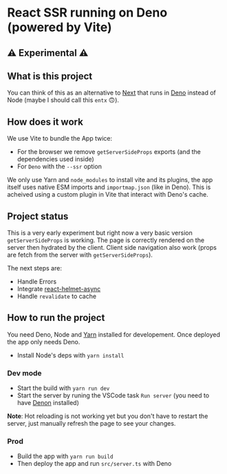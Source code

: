 # React SSR running on Deno (powered by Vite)

## ⚠️ Experimental ⚠️

## What is this project

You can think of this as an alternative to [Next](https://nextjs.org/) that runs in [Deno](https://deno.land/) instead of Node (maybe I should call this `entx` 🙃).

## How does it work

We use Vite to bundle the App twice:

- For the browser we remove `getServerSideProps` exports (and the dependencies used inside)
- For `Deno` with the `--ssr` option

We only use Yarn and `node_modules` to install vite and its plugins, the app itself uses native ESM imports and `importmap.json` (like in Deno). This is acheived using a custom plugin in Vite that interact with Deno's cache.

## Project status

This is a very early experiment but right now a very basic version `getServerSideProps` is working. The page is correctly rendered on the server then hydrated by the client. Client side navigation also work (props are fetch from the server with `getServerSideProps`).

The next steps are:

- Handle Errors
- Integrate [react-helmet-async](https://github.com/staylor/react-helmet-async)
- Handle `revalidate` to cache

## How to run the project

You need Deno, Node and [Yarn](https://classic.yarnpkg.com/lang/en/) installed for developement.
Once deployed the app only needs Deno.

- Install Node's deps with `yarn install`

### Dev mode

- Start the build with `yarn run dev`
- Start the server by runing the VSCode task `Run server` (you need to have [Denon](https://github.com/denosaurs/denon) installed)

**Note**: Hot reloading is not working yet but you don't have to restart the server, just manually refresh the page to see your changes.

### Prod

- Build the app with `yarn run build`
- Then deploy the app and run `src/server.ts` with Deno
